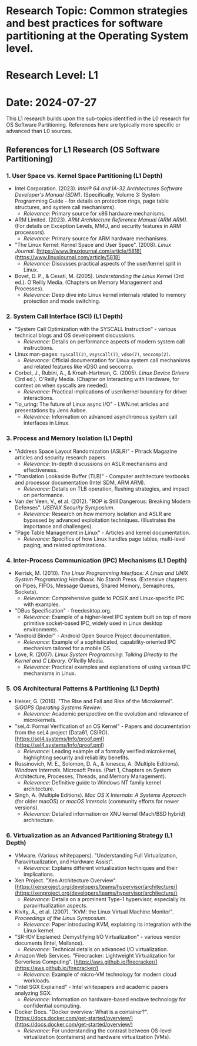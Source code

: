 # Research Topic: Common strategies and best practices for software partitioning at the Operating System level.
# Research Level: L1
# Date: 2024-07-27

This L1 research builds upon the sub-topics identified in the L0 research for OS Software Partitioning. References here are typically more specific or advanced than L0 sources.

## References for L1 Research (OS Software Partitioning)

### 1. User Space vs. Kernel Space Partitioning (L1 Depth)

*   Intel Corporation. (2023). *Intel® 64 and IA-32 Architectures Software Developer's Manual (SDM)*. (Specifically, Volume 3: System Programming Guide - for details on protection rings, page table structures, and system call mechanisms).
    *   *Relevance:* Primary source for x86 hardware mechanisms.
*   ARM Limited. (2023). *ARM Architecture Reference Manual (ARM ARM)*. (For details on Exception Levels, MMU, and security features in ARM processors).
    *   *Relevance:* Primary source for ARM hardware mechanisms.
*   "The Linux Kernel: Kernel Space and User Space". (2008). *Linux Journal*. [https://www.linuxjournal.com/article/5818](https://www.linuxjournal.com/article/5818)
    *   *Relevance:* Discusses practical aspects of the user/kernel split in Linux.
*   Bovet, D. P., & Cesati, M. (2005). *Understanding the Linux Kernel* (3rd ed.). O'Reilly Media. (Chapters on Memory Management and Processes).
    *   *Relevance:* Deep dive into Linux kernel internals related to memory protection and mode switching.

### 2. System Call Interface (SCI) (L1 Depth)

*   "System Call Optimization with the SYSCALL Instruction" - various technical blogs and OS development discussions.
    *   *Relevance:* Details on performance aspects of modern system call instructions.
*   Linux man-pages: `syscall(2)`, `vsyscall(7)`, `vdso(7)`, `seccomp(2)`.
    *   *Relevance:* Official documentation for Linux system call mechanisms and related features like vDSO and seccomp.
*   Corbet, J., Rubini, A., & Kroah-Hartman, G. (2005). *Linux Device Drivers* (3rd ed.). O'Reilly Media. (Chapter on Interacting with Hardware, for context on when syscalls are needed).
    *   *Relevance:* Practical implications of user/kernel boundary for driver interactions.
*   "io_uring: The future of Linux async I/O" - LWN.net articles and presentations by Jens Axboe.
    *   *Relevance:* Information on advanced asynchronous system call interfaces in Linux.

### 3. Process and Memory Isolation (L1 Depth)

*   "Address Space Layout Randomization (ASLR)" - Phrack Magazine articles and security research papers.
    *   *Relevance:* In-depth discussions on ASLR mechanisms and effectiveness.
*   "Translation Lookaside Buffer (TLB)" - Computer architecture textbooks and processor documentation (Intel SDM, ARM ARM).
    *   *Relevance:* Details on TLB operation, flushing strategies, and impact on performance.
*   Van der Veen, V., et al. (2012). "ROP is Still Dangerous: Breaking Modern Defenses". *USENIX Security Symposium*.
    *   *Relevance:* Research on how memory isolation and ASLR are bypassed by advanced exploitation techniques. (Illustrates the importance and challenges).
*   "Page Table Management in Linux" - Articles and kernel documentation.
    *   *Relevance:* Specifics of how Linux handles page tables, multi-level paging, and related optimizations.

### 4. Inter-Process Communication (IPC) Mechanisms (L1 Depth)

*   Kerrisk, M. (2010). *The Linux Programming Interface: A Linux and UNIX System Programming Handbook*. No Starch Press. (Extensive chapters on Pipes, FIFOs, Message Queues, Shared Memory, Semaphores, Sockets).
    *   *Relevance:* Comprehensive guide to POSIX and Linux-specific IPC with examples.
*   "DBus Specification" - freedesktop.org.
    *   *Relevance:* Example of a higher-level IPC system built on top of more primitive socket-based IPC, widely used in Linux desktop environments.
*   "Android Binder" - Android Open Source Project documentation.
    *   *Relevance:* Example of a sophisticated, capability-oriented IPC mechanism tailored for a mobile OS.
*   Love, R. (2007). *Linux System Programming: Talking Directly to the Kernel and C Library*. O'Reilly Media.
    *   *Relevance:* Practical examples and explanations of using various IPC mechanisms in Linux.

### 5. OS Architectural Patterns & Partitioning (L1 Depth)

*   Heiser, G. (2016). "The Rise and Fall and Rise of the Microkernel". *SIGOPS Operating Systems Review*.
    *   *Relevance:* Academic perspective on the evolution and relevance of microkernels.
*   "seL4: Formal Verification of an OS Kernel" - Papers and documentation from the seL4 project (Data61, CSIRO). [https://sel4.systems/Info/proof.pml](https://sel4.systems/Info/proof.pml)
    *   *Relevance:* Leading example of a formally verified microkernel, highlighting security and reliability benefits.
*   Russinovich, M. E., Solomon, D. A., & Ionescu, A. (Multiple Editions). *Windows Internals*. Microsoft Press. (Part 1, Chapters on System Architecture, Processes, Threads, and Memory Management).
    *   *Relevance:* Definitive guide to Windows NT family kernel architecture.
*   Singh, A. (Multiple Editions). *Mac OS X Internals: A Systems Approach* (for older macOS) or *macOS Internals* (community efforts for newer versions).
    *   *Relevance:* Detailed information on XNU kernel (Mach/BSD hybrid) architecture.

### 6. Virtualization as an Advanced Partitioning Strategy (L1 Depth)

*   VMware. (Various whitepapers). "Understanding Full Virtualization, Paravirtualization, and Hardware Assist".
    *   *Relevance:* Explains different virtualization techniques and their implications.
*   Xen Project. "Xen Architecture Overview". [https://xenproject.org/developers/teams/hypervisor/architecture/](https://xenproject.org/developers/teams/hypervisor/architecture/)
    *   *Relevance:* Details on a prominent Type-1 hypervisor, especially its paravirtualization aspects.
*   Kivity, A., et al. (2007). "KVM: the Linux Virtual Machine Monitor". *Proceedings of the Linux Symposium*.
    *   *Relevance:* Paper introducing KVM, explaining its integration with the Linux kernel.
*   "SR-IOV Explained: Demystifying I/O Virtualization" - various vendor documents (Intel, Mellanox).
    *   *Relevance:* Technical details on advanced I/O virtualization.
*   Amazon Web Services. "Firecracker: Lightweight Virtualization for Serverless Computing". [https://aws.github.io/firecracker/](https://aws.github.io/firecracker/)
    *   *Relevance:* Example of micro-VM technology for modern cloud workloads.
*   "Intel SGX Explained" - Intel whitepapers and academic papers analyzing SGX.
    *   *Relevance:* Information on hardware-based enclave technology for confidential computing.
*   Docker Docs. "Docker overview: What is a container?". [https://docs.docker.com/get-started/overview/](https://docs.docker.com/get-started/overview/)
    *   *Relevance:* For understanding the contrast between OS-level virtualization (containers) and hardware virtualization (VMs).
